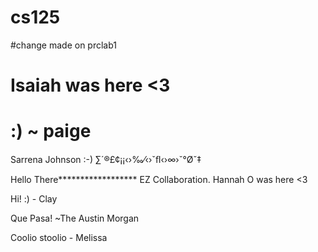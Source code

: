 # cs125
#change made on prclab1

# Isaiah was here <3
# :) ~ paige
Sarrena Johnson :-)
∑´®£¢¡¡‹›‰⁄‹›ˇﬂ‹›∞›ˇ°Øˇ‡

Hello There******************
EZ Collaboration.
Hannah O was here <3

Hi! :) - Clay

Que Pasa! ~The Austin Morgan

Coolio stoolio - Melissa 
